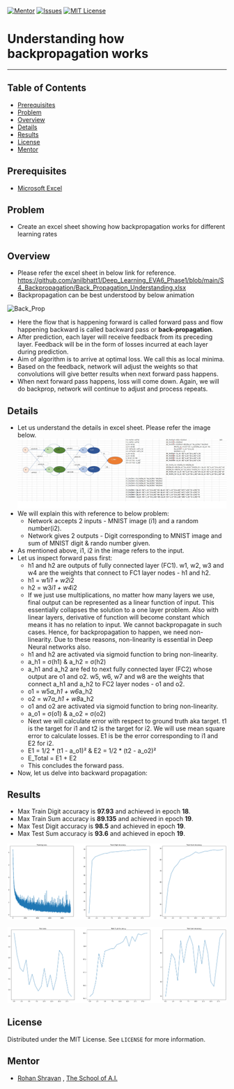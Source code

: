 <!-- PROJECT SHIELDS -->
<!--
*** I'm using markdown "reference style" links for readability.
*** Reference links are enclosed in brackets [ ] instead of parentheses ( ).
*** See the bottom of this document for the declaration of the reference variables
*** for contributors-url, forks-url, etc. This is an optional, concise syntax you may use.
*** https://www.markdownguide.org/basic-syntax/#reference-style-links
-->
[![Mentor][mentor-shield]][mentor-url]
[![Issues][issues-shield]][issues-url]
[![MIT License][license-shield]][license-url]

# Understanding how backpropagation works
________

<!-- TABLE OF CONTENTS -->
## Table of Contents

* [Prerequisites](#prerequisites)
* [Problem](#Problem)
* [Overview](#Overview)
* [Details](#Details)
* [Results](#Results)
* [License](#license)
* [Mentor](#mentor)

## Prerequisites

* [Microsoft Excel](https://www.microsoft.com/en-in/microsoft-365/excel) 

<!-- Problem -->
## Problem
- Create an excel sheet showing how backpropagation works for different learning rates

<!-- Overview -->
## Overview
- Please refer the excel sheet in below link for reference. 
https://github.com/anilbhatt1/Deep_Learning_EVA6_Phase1/blob/main/S4_Backpropagation/Back_Propagation_Understanding.xlsx
- Backpropagation can be best understood by below animation

![Back_Prop](https://github.com/anilbhatt1/Deep_Learning_EVA6_Phase1/blob/main/S4_Backpropagation/Neural%20Network_Back_Forth_Compressed.gif) 

- Here the flow that is happening forward is called forward pass and flow happening backward is called backward pass or **back-propagation**.
- After prediction, each layer will receive feedback from its preceding layer. Feedback will be in the form of losses incurred at each layer during prediction.
- Aim of algorithm is to arrive at optimal loss. We call this as local minima.
- Based on the feedback, network will adjust the weights so that convolutions will give better results when next forward pass happens.
- When next forward pass happens, loss will come down. Again, we will do backprop, network will continue to adjust and process repeats.

<!-- Details -->
## Details
- Let us understand the details in excel sheet. Please refer the image below.
![Flow](https://github.com/anilbhatt1/Deep_Learning_EVA6_Phase1/blob/main/S4_Backpropagation/Excel_Snapshot.jpg)
- We will explain this with reference to below problem:
  - Network accepts 2 inputs - MNIST image (i1) and a random number(i2).
  - Network gives 2 outputs - Digit corresponding to MNIST image and sum of MNIST digit & rando number given. 
- As mentioned above, i1, i2 in the image refers to the input. 
- Let us inspect forward pass first:
  - h1 and h2 are outputs of fully connected layer (FC1). w1, w2, w3 and w4 are the weights that connect to FC1 layer nodes - h1 and h2.
  - h1 = w1*i1 + w2*i2
  - h2 = w3*i1 + w4*i2
  - If we just use multiplications, no matter how many layers we use, final output can be represented as a linear function of input. This essentially collapses the solution to a one layer problem. Also with linear layers, derivative of function will become constant which means it has no relation to input. We cannot backpropagate in such cases. Hence, for backpropagation to happen, we need non-linearity. Due to these reasons, non-linearity is essential in Deep Neural networks also.
  - h1 and h2 are activated via sigmoid function to bring non-linearity. 
  - a_h1 = σ(h1) & a_h2 = σ(h2)
  - a_h1 and a_h2 are fed to next fully connected layer (FC2) whose output are o1 and o2. w5, w6, w7 and w8 are the weights that connect a_h1 and a_h2 to FC2 layer nodes - o1 and o2.
  - o1 = w5*a_h1 + w6*a_h2
  - o2 = w7*a_h1 + w8*a_h2
  - o1 and o2 are activated via sigmoid function to bring non-linearity.
  - a_o1 = σ(o1) & a_o2 = σ(o2)
  - Next we will calculate error with respect to ground truth aka target. t1 is the target for i1 and t2 is the target for i2. We will use mean square error to calculate losses. E1 is be the error corresponding to i1 and E2 for i2.
  - E1 = 1/2 * (t1 - a_o1)² & E2 = 1/2 * (t2 - a_o2)²
  - E_Total = E1 + E2
  - This concludes the forward pass.
 - Now, let us delve into backward propagation:
  

<!-- Results -->
## Results
- Max Train Digit accuracy is **97.93** and achieved in epoch **18**.
- Max Train Sum accuracy is **89.135** and achieved in epoch **19**.
- Max Test Digit accuracy is **98.5** and achieved in epoch **19**.
- Max Test Sum accuracy is **93.6** and achieved in epoch **19**.

![Training_Plot](https://github.com/anilbhatt1/Deep_Learning_EVA6_Phase1/blob/main/S3_MNIST_Sum_of_Digits/Training_Plot.png)

![Testing_Plot](https://github.com/anilbhatt1/Deep_Learning_EVA6_Phase1/blob/main/S3_MNIST_Sum_of_Digits/Testing_Plot.png)

<!-- LICENSE -->
## License

Distributed under the MIT License. See `LICENSE` for more information.

<!-- MENTOR -->
## Mentor

* [Rohan Shravan](https://www.linkedin.com/in/rohanshravan/) , [The School of A.I.](https://theschoolof.ai/)

<!-- MARKDOWN LINKS & IMAGES -->
<!-- https://www.markdownguide.org/basic-syntax/#reference-style-links -->
[mentor-shield]: https://img.shields.io/badge/Mentor-mentor-yellowgreen
[mentor-url]: https://www.linkedin.com/in/rohanshravan/
[forks-shield]: https://img.shields.io/github/forks/othneildrew/Best-README-Template.svg?style=flat-square
[forks-url]: https://github.com/othneildrew/Best-README-Template/network/members
[stars-shield]: https://img.shields.io/github/stars/othneildrew/Best-README-Template.svg?style=flat-square
[stars-url]: https://github.com/othneildrew/Best-README-Template/stargazers
[issues-shield]: https://img.shields.io/github/issues/othneildrew/Best-README-Template.svg?style=flat-square
[issues-url]: https://github.com/othneildrew/Best-README-Template/issues
[license-shield]: https://img.shields.io/github/license/othneildrew/Best-README-Template.svg?style=flat-square
[license-url]: https://github.com/anilbhatt1/Deep_Learning_EVA4_Phase2/blob/master/LICENSE.txt
[linkedin-shield]: https://img.shields.io/badge/-LinkedIn-black.svg?style=flat-square&logo=linkedin&colorB=555




